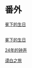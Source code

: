 # 番外

<snippet id="fanwai-content">
    <a href="冕下的生日.md" anchor="chapter-f1-start" summary="是番外！">冕下的生日</a><br/><br/>
</snippet>

[冕下的生日](冕下的生日.md#chapter-f1-start "是番外！")

[24年的钟声](24年的钟声.md#chapter-f-2-0-start "")

[谟白之旅](谟白之旅.md#chapter-f3-start)
